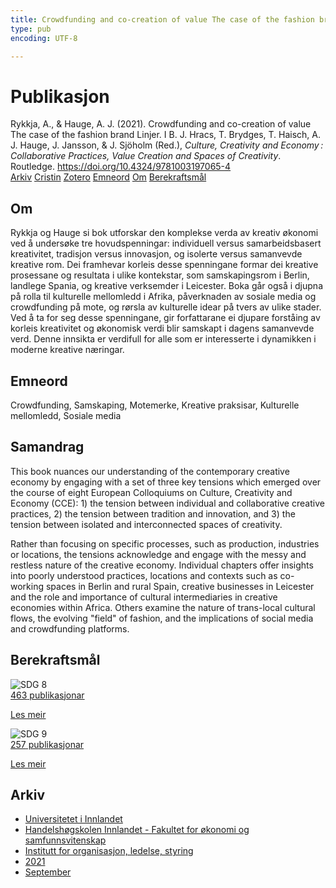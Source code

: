 ```yaml
---
title: Crowdfunding and co-creation of value The case of the fashion brand Linjer
type: pub
encoding: UTF-8

---
```

<h1>Publikasjon</h1>
<article id="csl-bib-container-BTGT2JCZ" class="csl-bib-container">
  <div class="csl-bib-body"> <div class="csl-entry">Rykkja, A., &#38; Hauge, A. J. (2021). Crowdfunding and co-creation of value The case of the fashion brand Linjer. I B. J. Hracs, T. Brydges, T. Haisch, A. J. Hauge, J. Jansson, &#38; J. Sjöholm (Red.), <i>Culture, Creativity and Economy : Collaborative Practices, Value Creation and Spaces of Creativity</i>. Routledge. <a href="https://doi.org/10.4324/9781003197065-4">https://doi.org/10.4324/9781003197065-4</a></div> </div>
  <div class="csl-bib-buttons">
    <a href="#taxonomy-article-BTGT2JCZ" alt="archive" class="csl-bib-button">Arkiv</a>
    <a href="https://app.cristin.no/results/show.jsf?id=1931762" alt="Cristin" class="csl-bib-button">Cristin</a>
    <a href="http://zotero.org/groups/5881554/items/BTGT2JCZ" alt="Zotero" class="csl-bib-button">Zotero</a>
    <a href="#keywords-article-BTGT2JCZ" alt="keywords" class="csl-bib-button">Emneord</a>
    <a href="#about-article-BTGT2JCZ" alt="about_pub" class="csl-bib-button">Om</a>
    <a href="#sdg-article-BTGT2JCZ" alt="sdg" class="csl-bib-button">Berekraftsmål</a>
  </div>
  <div id="csl-bib-meta-container-BTGT2JCZ"></div>
</article>
<div id="csl-bib-meta-BTGT2JCZ" class="csl-bib-meta">
  <article id="about-article-BTGT2JCZ" class="about_pub-article">
    <h1>Om</h1>
    Rykkja og Hauge si bok utforskar den komplekse verda av kreativ økonomi ved å undersøke tre hovudspenningar: individuell versus samarbeidsbasert kreativitet, tradisjon versus innovasjon, og isolerte versus samanvevde kreative rom. Dei framhevar korleis desse spenningane formar dei kreative prosessane og resultata i ulike kontekstar, som samskapingsrom i Berlin, landlege Spania, og kreative verksemder i Leicester. Boka går også i djupna på rolla til kulturelle mellomledd i Afrika, påverknaden av sosiale media og crowdfunding på mote, og rørsla av kulturelle idear på tvers av ulike stader. Ved å ta for seg desse spenningane, gir forfattarane ei djupare forståing av korleis kreativitet og økonomisk verdi blir samskapt i dagens samanvevde verd. Denne innsikta er verdifull for alle som er interesserte i dynamikken i moderne kreative næringar.
  </article>
  <article id="keywords-article-BTGT2JCZ" class="keywords-article">
    <h1>Emneord</h1>
    Crowdfunding, Samskaping, Motemerke, Kreative praksisar, Kulturelle mellomledd, Sosiale media
  </article>
  <article id="abstract-article-BTGT2JCZ" class="abstract-article">
    <h1>Samandrag</h1>
    This book nuances our understanding of the contemporary creative economy by engaging with a set of three key tensions which emerged over the course of eight European Colloquiums on Culture, Creativity and Economy (CCE): 1) the tension between individual and collaborative creative practices, 2) the tension between tradition and innovation, and 3) the tension between isolated and interconnected spaces of creativity. 
 
Rather than focusing on specific processes, such as production, industries or locations, the tensions acknowledge and engage with the messy and restless nature of the creative economy. Individual chapters offer insights into poorly understood practices, locations and contexts such as co-working spaces in Berlin and rural Spain, creative businesses in Leicester and the role and importance of cultural intermediaries in creative economies within Africa. Others examine the nature of trans-local cultural flows, the evolving "field" of fashion, and the implications of social media and crowdfunding platforms.
  </article>
  <article id="sdg-article-BTGT2JCZ" class="sdg-article">
    <h1>Berekraftsmål</h1>
    <div class="sdg-container"><div id="sdg8" class="sdg">
        <img src="{{< params subfolder >}}images/sdg/sdg08_nn.png" class="image" alt="SDG 8">
        <div class="sdg-overlay">
          <a href="{{< params subfolder >}}nn/archive/?sdg=8#archive" class="sdg-publication-count"><span>463</span> publikasjonar</a>
          <p><a href="https://fn.no/om-fn/fns-baerekraftsmaal/anstendig-arbeid-og-oekonomisk-vekst?lang=nno-NO" class="sdg-read-more">Les meir</a></p>
        </div>
      </div> <div id="sdg9" class="sdg">
        <img src="{{< params subfolder >}}images/sdg/sdg09_nn.png" class="image" alt="SDG 9">
        <div class="sdg-overlay">
          <a href="{{< params subfolder >}}nn/archive/?sdg=9#archive" class="sdg-publication-count"><span>257</span> publikasjonar</a>
          <p><a href="https://fn.no/om-fn/fns-baerekraftsmaal/industri-innovasjon-og-infrastruktur?lang=nno-NO" class="sdg-read-more">Les meir</a></p>
        </div>
      </div></div>
  </article>
  <article id="taxonomy-article-BTGT2JCZ" class="taxonomy-article">
    <h1>Arkiv</h1>
    <ul>
      <li><a href="{{< params subfolder >}}nn/archive/?key=3DCRN523">Universitetet i Innlandet</a></li>
      <li><a href="{{< params subfolder >}}nn/archive/?key=DU8Q9LN9">Handelshøgskolen Innlandet - Fakultet for økonomi og samfunnsvitenskap</a></li>
      <li><a href="{{< params subfolder >}}nn/archive/?key=4LUWR3ZM">Institutt for organisasjon, ledelse, styring</a></li>
      <li><a href="{{< params subfolder >}}nn/archive/?key=8VQBC64H">2021</a></li>
      <li><a href="{{< params subfolder >}}nn/archive/?key=YJETIQKU">September</a></li>
    </ul>
  </article>
</div>
